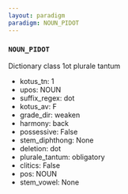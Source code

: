 ```yaml
---
layout: paradigm
paradigm: NOUN_PIDOT
---
```

### ` NOUN_PIDOT `

Dictionary class 1ot plurale tantum
* kotus_tn: 1
* upos: NOUN
* suffix_regex: dot
* kotus_av: F
* grade_dir: weaken
* harmony: back
* possessive: False
* stem_diphthong: None
* deletion: dot
* plurale_tantum: obligatory
* clitics: False
* pos: NOUN
* stem_vowel: None

